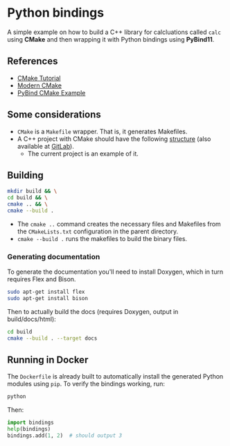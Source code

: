 # Python bindings

A simple example on how to build a C++ library for calcluations called `calc` using **CMake** and then wrapping it with Python bindings using **PyBind11**.

## References

- [CMake Tutorial](https://cmake.org/cmake/help/latest/guide/tutorial/index.html)
- [Modern CMake](https://cliutils.gitlab.io/modern-cmake/)
- [PyBind CMake Example](https://github.com/pybind/cmake_example)

## Some considerations

- `CMake` is a `Makefile` wrapper. That is, it generates Makefiles.
- A C++ project with CMake should have the following [structure](https://cliutils.gitlab.io/modern-cmake/chapters/basics/structure.html) (also available at [GitLab](https://gitlab.com/CLIUtils/modern-cmake/tree/master/examples/extended-project)).
    - The current project is an example of it.

## Building

```bash
mkdir build && \
cd build && \
cmake .. && \
cmake --build .
```

- The `cmake ..` command creates the necessary files and Makefiles from the `CMakeLists.txt` configuration in the parent directory.
- `cmake --build .` runs the makefiles to build the binary files.

### Generating documentation

To generate the documentation you'll need to install Doxygen, which in turn requires Flex and Bison.

```bash
sudo apt-get install flex
sudo apt-get install bison
```

Then to actually build the docs (requires Doxygen, output in build/docs/html):

```bash
cd build
cmake --build . --target docs
```

## Running in Docker

The `Dockerfile` is already built to automatically install the generated Python modules using `pip`. To verify the bindings working, run:

```bash
python
```

Then:

```python
import bindings
help(bindings)
bindings.add(1, 2)  # should output 3
``` 